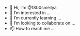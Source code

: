 - 👋 Hi, I’m @1800smellya
- 👀 I’m interested in ...
- 🌱 I’m currently learning ...
- 💞️ I’m looking to collaborate on ...
- 📫 How to reach me ...

<!---
1800smellya/1800smellya is a ✨ special ✨ repository because its `README.md` (this file) appears on your GitHub profile.
You can click the Preview link to take a look at your changes.
--->
